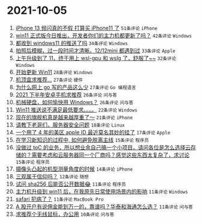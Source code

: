# 2021-10-05

1. [iPhone 13 频闪真的不假 打算买 iPhone11 了](https://www.v2ex.com/t/805976) `51条评论` `iPhone`
1. [win11 正式版今日推出，开发者你们的主力机都更新了吗？](https://www.v2ex.com/t/805929) `42条评论` `Windows`
1. [都收到 windows11 的推送了吗](https://www.v2ex.com/t/805915) `34条评论` `Windows`
1. [拍照后模糊，过一段时间才清晰。12/12mini 都遇到过](https://www.v2ex.com/t/805965) `33条评论` `Apple`
1. [上午升级到了 11，终于用上 wsl-gpu 和 wslg 了，舒服了~~](https://www.v2ex.com/t/805938) `32条评论` `Windows`
1. [开始更新 Win11](https://www.v2ex.com/t/805927) `28条评论` `Windows`
1. [机顶盒求推荐...](https://www.v2ex.com/t/805916) `27条评论` `硬件`
1. [为什么网上 go 写的产品这么少](https://www.v2ex.com/t/806003) `27条评论` `Go 编程语言`
1. [2021 下半年安卓手机求推荐](https://www.v2ex.com/t/805951) `26条评论` `问与答`
1. [机械硬盘，如何愉快用 Windows？](https://www.v2ex.com/t/805963) `26条评论` `问与答`
1. [Win11 推送说不满足最低要求。。。。](https://www.v2ex.com/t/805975) `22条评论` `Windows`
1. [现在的旗舰机真是越来越厚重了～](https://www.v2ex.com/t/805935) `21条评论` `iPhone`
1. [请教下老哥们，服务器安全问题](https://www.v2ex.com/t/805940) `18条评论` `Linux`
1. [一个用了 4 年的美区 apple ID 最近莫名其妙的挂了](https://www.v2ex.com/t/805947) `17条评论` `Apple`
1. [在学习新知识的过程中, 如何避免脱离主线](https://www.v2ex.com/t/805953) `15条评论` `程序员`
1. [没做过 toC 的业务，所以想业余自己搞一个小项目，请问各位是怎么选择云存储的？需要考虑和云服务器同一个厂商吗？感觉这些东西太复杂了，求讨论](https://www.v2ex.com/t/805941) `15条评论` `程序员`
1. [摄像头凸起的机型测量角度的时候](https://www.v2ex.com/t/805945) `14条评论` `iPhone`
1. [三观属于信仰吗？](https://www.v2ex.com/t/805960) `12条评论` `随想`
1. [试问 sha256 后能否公开数据😂](https://www.v2ex.com/t/805989) `11条评论` `程序员`
1. [主力机升级到 win11 后，在我原先日常使用场景内的影响](https://www.v2ex.com/t/805984) `11条评论` `Windows`
1. [safari 犯病了？](https://www.v2ex.com/t/805981) `11条评论` `MacBook Pro`
1. [A 股开户有说佣金能到万一的，靠谱吗？华泰和海通怎么选？](https://www.v2ex.com/t/805973) `11条评论` `问与答`
1. [求推荐个无线鼠标，办公用](https://www.v2ex.com/t/805977) `10条评论` `问与答`
